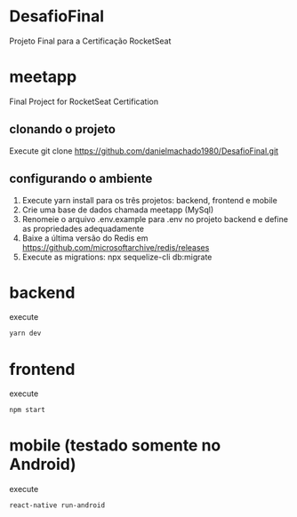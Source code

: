 # DesafioFinal

Projeto Final para a Certificação RocketSeat

# meetapp

Final Project for RocketSeat Certification

## clonando o projeto

Execute git clone https://github.com/danielmachado1980/DesafioFinal.git

## configurando o ambiente

1. Execute yarn install para os três projetos: backend, frontend e mobile
2. Crie uma base de dados chamada meetapp (MySql)
3. Renomeie o arquivo .env.example para .env no projeto backend e define as propriedades adequadamente
4. Baixe a última versão do Redis em https://github.com/microsoftarchive/redis/releases
5. Execute as migrations: npx sequelize-cli db:migrate

# backend

execute

```sh
yarn dev
```

# frontend

execute

```sh
npm start
```

# mobile (testado somente no Android)

execute

```sh
react-native run-android
```
